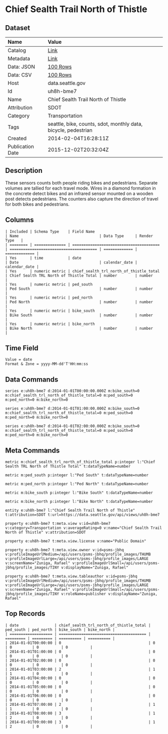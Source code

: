 # Chief Sealth Trail North of Thistle

## Dataset

| Name | Value |
| :--- | :---- |
| Catalog | [Link](https://catalog.data.gov/dataset/chief-sealth-trail-north-of-thistle-a52dc) |
| Metadata | [Link](https://data.seattle.gov/api/views/uh8h-bme7) |
| Data: JSON | [100 Rows](https://data.seattle.gov/api/views/uh8h-bme7/rows.json?max_rows=100) |
| Data: CSV | [100 Rows](https://data.seattle.gov/api/views/uh8h-bme7/rows.csv?max_rows=100) |
| Host | data.seattle.gov |
| Id | uh8h-bme7 |
| Name | Chief Sealth Trail North of Thistle |
| Attribution | SDOT |
| Category | Transportation |
| Tags | seattle, bike, counts, sdot, monthly data, bicycle, pedestrian |
| Created | 2014-02-04T16:28:11Z |
| Publication Date | 2015-12-02T20:32:04Z |

## Description

These sensors counts both people riding bikes and pedestrians. Separate volumes are tallied for each travel mode. Wires in a diamond formation in the concrete detect bikes and an infrared sensor mounted on a wooden post detects pedestrians. The counters also capture the direction of travel for both bikes and pedestrians.

## Columns

```ls
| Included | Schema Type    | Field Name                              | Name                                    | Data Type     | Render Type   |
| ======== | ============== | ======================================= | ======================================= | ============= | ============= |
| Yes      | time           | date                                    | Date                                    | calendar_date | calendar_date |
| Yes      | numeric metric | chief_sealth_trl_north_of_thistle_total | Chief Sealth TRL North of Thistle Total | number        | number        |
| Yes      | numeric metric | ped_south                               | Ped South                               | number        | number        |
| Yes      | numeric metric | ped_north                               | Ped North                               | number        | number        |
| Yes      | numeric metric | bike_south                              | Bike South                              | number        | number        |
| Yes      | numeric metric | bike_north                              | Bike North                              | number        | number        |
```

## Time Field

```ls
Value = date
Format & Zone = yyyy-MM-dd'T'HH:mm:ss
```

## Data Commands

```ls
series e:uh8h-bme7 d:2014-01-01T00:00:00.000Z m:bike_south=0 m:chief_sealth_trl_north_of_thistle_total=0 m:ped_south=0 m:ped_north=0 m:bike_north=0

series e:uh8h-bme7 d:2014-01-01T01:00:00.000Z m:bike_south=0 m:chief_sealth_trl_north_of_thistle_total=0 m:ped_south=0 m:ped_north=0 m:bike_north=0

series e:uh8h-bme7 d:2014-01-01T02:00:00.000Z m:bike_south=0 m:chief_sealth_trl_north_of_thistle_total=0 m:ped_south=0 m:ped_north=0 m:bike_north=0
```

## Meta Commands

```ls
metric m:chief_sealth_trl_north_of_thistle_total p:integer l:"Chief Sealth TRL North of Thistle Total" t:dataTypeName=number

metric m:ped_south p:integer l:"Ped South" t:dataTypeName=number

metric m:ped_north p:integer l:"Ped North" t:dataTypeName=number

metric m:bike_south p:integer l:"Bike South" t:dataTypeName=number

metric m:bike_north p:integer l:"Bike North" t:dataTypeName=number

entity e:uh8h-bme7 l:"Chief Sealth Trail North of Thistle" t:attribution=SDOT t:url=https://data.seattle.gov/api/views/uh8h-bme7

property e:uh8h-bme7 t:meta.view v:id=uh8h-bme7 v:category=Transportation v:averageRating=0 v:name="Chief Sealth Trail North of Thistle" v:attribution=SDOT

property e:uh8h-bme7 t:meta.view.license v:name="Public Domain"

property e:uh8h-bme7 t:meta.view.owner v:id=psms-jbhq v:profileImageUrlMedium=/api/users/psms-jbhq/profile_images/THUMB v:profileImageUrlLarge=/api/users/psms-jbhq/profile_images/LARGE v:screenName="Zuniga, Rafael" v:profileImageUrlSmall=/api/users/psms-jbhq/profile_images/TINY v:displayName="Zuniga, Rafael"

property e:uh8h-bme7 t:meta.view.tableauthor v:id=psms-jbhq v:profileImageUrlMedium=/api/users/psms-jbhq/profile_images/THUMB v:profileImageUrlLarge=/api/users/psms-jbhq/profile_images/LARGE v:screenName="Zuniga, Rafael" v:profileImageUrlSmall=/api/users/psms-jbhq/profile_images/TINY v:roleName=publisher v:displayName="Zuniga, Rafael"
```

## Top Records

```ls
| date                | chief_sealth_trl_north_of_thistle_total | ped_south | ped_north | bike_south | bike_north | 
| =================== | ======================================= | ========= | ========= | ========== | ========== | 
| 2014-01-01T00:00:00 | 0                                       | 0         | 0         | 0          | 0          | 
| 2014-01-01T01:00:00 | 0                                       | 0         | 0         | 0          | 0          | 
| 2014-01-01T02:00:00 | 0                                       | 0         | 0         | 0          | 0          | 
| 2014-01-01T03:00:00 | 2                                       | 1         | 1         | 0          | 0          | 
| 2014-01-01T04:00:00 | 0                                       | 0         | 0         | 0          | 0          | 
| 2014-01-01T05:00:00 | 0                                       | 0         | 0         | 0          | 0          | 
| 2014-01-01T06:00:00 | 0                                       | 0         | 0         | 0          | 0          | 
| 2014-01-01T07:00:00 | 2                                       | 1         | 1         | 0          | 0          | 
| 2014-01-01T08:00:00 | 3                                       | 1         | 2         | 0          | 0          | 
| 2014-01-01T09:00:00 | 3                                       | 1         | 2         | 0          | 0          | 
```